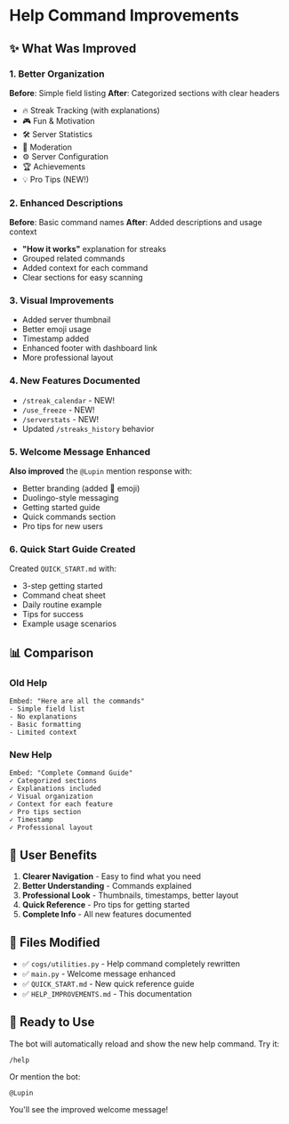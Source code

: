 # Help Command Improvements

## ✨ What Was Improved

### 1. Better Organization
**Before**: Simple field listing
**After**: Categorized sections with clear headers

- 🔥 Streak Tracking (with explanations)
- 🎮 Fun & Motivation  
- 🛠️ Server Statistics
- 🔨 Moderation
- ⚙️ Server Configuration
- 🏆 Achievements
- 💡 Pro Tips (NEW!)

### 2. Enhanced Descriptions
**Before**: Basic command names
**After**: Added descriptions and usage context

- **"How it works"** explanation for streaks
- Grouped related commands
- Added context for each command
- Clear sections for easy scanning

### 3. Visual Improvements
- Added server thumbnail
- Better emoji usage
- Timestamp added
- Enhanced footer with dashboard link
- More professional layout

### 4. New Features Documented
- `/streak_calendar` - NEW!
- `/use_freeze` - NEW!
- `/serverstats` - NEW!
- Updated `/streaks_history` behavior

### 5. Welcome Message Enhanced
**Also improved** the `@Lupin` mention response with:
- Better branding (added 🦊 emoji)
- Duolingo-style messaging
- Getting started guide
- Quick commands section
- Pro tips for new users

### 6. Quick Start Guide Created
Created `QUICK_START.md` with:
- 3-step getting started
- Command cheat sheet
- Daily routine example
- Tips for success
- Example usage scenarios

## 📊 Comparison

### Old Help
```
Embed: "Here are all the commands"
- Simple field list
- No explanations
- Basic formatting
- Limited context
```

### New Help  
```
Embed: "Complete Command Guide"
✓ Categorized sections
✓ Explanations included
✓ Visual organization
✓ Context for each feature
✓ Pro tips section
✓ Timestamp
✓ Professional layout
```

## 🎯 User Benefits

1. **Clearer Navigation** - Easy to find what you need
2. **Better Understanding** - Commands explained
3. **Professional Look** - Thumbnails, timestamps, better layout
4. **Quick Reference** - Pro tips for getting started
5. **Complete Info** - All new features documented

## 📝 Files Modified

- ✅ `cogs/utilities.py` - Help command completely rewritten
- ✅ `main.py` - Welcome message enhanced
- ✅ `QUICK_START.md` - New quick reference guide
- ✅ `HELP_IMPROVEMENTS.md` - This documentation

## 🚀 Ready to Use

The bot will automatically reload and show the new help command. Try it:
```
/help
```

Or mention the bot:
```
@Lupin
```

You'll see the improved welcome message!

